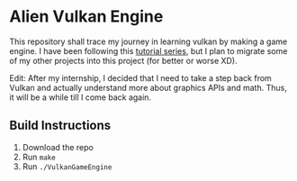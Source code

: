 # Alien Vulkan Engine

This repository shall trace my journey in learning vulkan by making a game engine. I have been following this [tutorial series](https://www.youtube.com/playlist?list=PL8327DO66nu9qYVKLDmdLW_84-yE4auCR), but I plan to migrate some of my other projects into this project (for better or worse XD). 

Edit: After my internship, I decided that I need to take a step back from Vulkan and actually understand more about graphics APIs and math. Thus, it will be a while till I come back again.

## Build Instructions
1. Download the repo
2. Run `make`
3. Run `./VulkanGameEngine`
